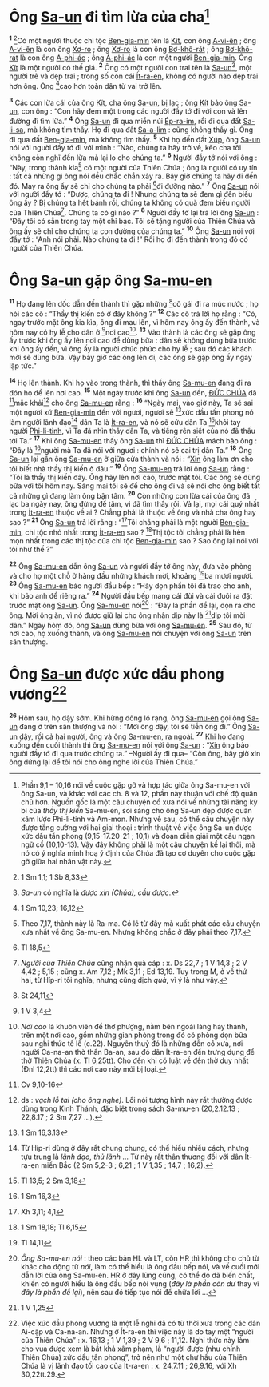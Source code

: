 # Ông [Sa-un]() đi tìm lừa của cha[^1-70e578b3-77a5-4b17-8cb6-8ca1bd9557f8]

<sup><b>1</b></sup> [^1@-70e578b3-77a5-4b17-8cb6-8ca1bd9557f8]Có một người thuộc chi tộc [Ben-gia-min]() tên là [Kít](), con ông [A-vi-ên]() ; ông [A-vi-ên]() là con ông [Xơ-ro]() ; ông [Xơ-ro]() là con ông [Bơ-khô-rát]() ; ông [Bơ-khô-rát]() là con ông [A-phi-ác]() ; ông [A-phi-ác]() là con một người [Ben-gia-min](). Ông [Kít]() là một người có thế giá. <sup><b>2</b></sup> Ông có một người con trai tên là [Sa-un]()[^2-70e578b3-77a5-4b17-8cb6-8ca1bd9557f8], một người trẻ và đẹp trai ; trong số con cái [Ít-ra-en](), không có người nào đẹp trai hơn ông. Ông [^2@-70e578b3-77a5-4b17-8cb6-8ca1bd9557f8]cao hơn toàn dân từ vai trở lên.

<sup><b>3</b></sup> Các con lừa cái của ông [Kít](), cha ông [Sa-un](), bị lạc ; ông [Kít]() bảo ông [Sa-un](), con ông : “Con hãy đem một trong các người đầy tớ đi với con và lên đường đi tìm lừa.” <sup><b>4</b></sup> Ông [Sa-un]() đi qua miền núi [Ép-ra-im](), rồi đi qua đất [Sa-li-sa](), mà không tìm thấy. Họ đi qua đất [Sa-a-lim]() : cũng không thấy gì. Ông đi qua đất [Ben-gia-min](), mà không tìm thấy. <sup><b>5</b></sup> Khi họ đến đất [Xúp](), ông [Sa-un]() nói với người đầy tớ đi với mình : “Nào, chúng ta hãy trở về, kẻo cha tôi không còn nghĩ đến lừa mà lại lo cho chúng ta.” <sup><b>6</b></sup> Người đầy tớ nói với ông : “Này, trong thành kia[^3-70e578b3-77a5-4b17-8cb6-8ca1bd9557f8] có một người của Thiên Chúa ; ông là người có uy tín : tất cả những gì ông nói đều chắc chắn xảy ra. Bây giờ chúng ta hãy đi đến đó. May ra ông ấy sẽ chỉ cho chúng ta phải [^3@-70e578b3-77a5-4b17-8cb6-8ca1bd9557f8]đi đường nào.” <sup><b>7</b></sup> Ông [Sa-un]() nói với người đầy tớ : “Được, chúng ta đi ! Nhưng chúng ta sẽ đem gì đến biếu ông ấy ? Bị chúng ta hết bánh rồi, chúng ta không có quà đem biếu người của Thiên Chúa[^4-70e578b3-77a5-4b17-8cb6-8ca1bd9557f8]. Chúng ta có gì nào ?” <sup><b>8</b></sup> Người đầy tớ lại trả lời ông [Sa-un]() : “Đây tôi có sẵn trong tay một chỉ bạc. Tôi sẽ tặng người của Thiên Chúa và ông ấy sẽ chỉ cho chúng ta con đường của chúng ta.” <sup><b>10</b></sup> Ông [Sa-un]() nói với đầy tớ : “Anh nói phải. Nào chúng ta đi !” Rồi họ đi đến thành trong đó có người của Thiên Chúa.

# Ông [Sa-un]() gặp ông [Sa-mu-en]()

<sup><b>11</b></sup> Họ đang lên dốc dẫn đến thành thì gặp những [^4@-70e578b3-77a5-4b17-8cb6-8ca1bd9557f8]cô gái đi ra múc nước ; họ hỏi các cô : “Thầy thị kiến có ở đây không ?” <sup><b>12</b></sup> Các cô trả lời họ rằng : “Có, ngay trước mặt ông kia kìa, ông đi mau lên, vì hôm nay ông ấy đến thành, và hôm nay có hy lễ cho dân ở [^5@-70e578b3-77a5-4b17-8cb6-8ca1bd9557f8]nơi cao[^6-70e578b3-77a5-4b17-8cb6-8ca1bd9557f8]. <sup><b>13</b></sup> Vào thành là các ông sẽ gặp ông ấy trước khi ông ấy lên nơi cao để dùng bữa : dân sẽ không dùng bữa trước khi ông ấy đến, vì ông ấy là người chúc phúc cho hy lễ ; sau đó các khách mời sẽ dùng bữa. Vậy bây giờ các ông lên đi, các ông sẽ gặp ông ấy ngay lập tức.”

<sup><b>14</b></sup> Họ lên thành. Khi họ vào trong thành, thì thấy ông [Sa-mu-en]() đang đi ra đón họ để lên nơi cao. <sup><b>15</b></sup> Một ngày trước khi ông [Sa-un]() đến, [ĐỨC CHÚA]() đã [^6@-70e578b3-77a5-4b17-8cb6-8ca1bd9557f8]mặc khải[^7-70e578b3-77a5-4b17-8cb6-8ca1bd9557f8] cho ông [Sa-mu-en]() rằng : <sup><b>16</b></sup> “Ngày mai, vào giờ này, Ta sẽ sai một người xứ [Ben-gia-min]() đến với ngươi, ngươi sẽ [^7@-70e578b3-77a5-4b17-8cb6-8ca1bd9557f8]xức dầu tấn phong nó làm người lãnh đạo[^8-70e578b3-77a5-4b17-8cb6-8ca1bd9557f8] dân Ta là [Ít-ra-en](), và nó sẽ cứu dân Ta [^8@-70e578b3-77a5-4b17-8cb6-8ca1bd9557f8]khỏi tay người [Phi-li-tinh](), vì Ta đã nhìn thấy dân Ta, và tiếng rên siết của nó đã thấu tới Ta.” <sup><b>17</b></sup> Khi ông [Sa-mu-en]() thấy ông [Sa-un]() thì [ĐỨC CHÚA]() mách bảo ông : “Đây là [^9@-70e578b3-77a5-4b17-8cb6-8ca1bd9557f8]người mà Ta đã nói với ngươi : chính nó sẽ cai trị dân Ta.” <sup><b>18</b></sup> Ông [Sa-un]() lại gần ông [Sa-mu-en]() ở giữa cửa thành và nói : “[Xin]() ông làm ơn cho tôi biết nhà thầy thị kiến ở đâu.” <sup><b>19</b></sup> Ông [Sa-mu-en]() trả lời ông [Sa-un]() rằng : “Tôi là thầy thị kiến đây. Ông hãy lên nơi cao, trước mặt tôi. Các ông sẽ dùng bữa với tôi hôm nay. Sáng mai tôi sẽ để cho ông đi và sẽ nói cho ông biết tất cả những gì đang làm ông bận tâm. <sup><b>20</b></sup> Còn những con lừa cái của ông đã lạc ba ngày nay, ông đừng để tâm, vì đã tìm thấy rồi. Vả lại, mọi cái quý nhất trong [Ít-ra-en]() thuộc về ai ? Chẳng phải là thuộc về ông và nhà cha ông hay sao ?” <sup><b>21</b></sup> Ông [Sa-un]() trả lời rằng : “[^10@-70e578b3-77a5-4b17-8cb6-8ca1bd9557f8]Tôi chẳng phải là một người [Ben-gia-min](), chi tộc nhỏ nhất trong [Ít-ra-en]() sao ? [^11@-70e578b3-77a5-4b17-8cb6-8ca1bd9557f8]Thị tộc tôi chẳng phải là hèn mọn nhất trong các thị tộc của chi tộc [Ben-gia-min]() sao ? Sao ông lại nói với tôi như thế ?”

<sup><b>22</b></sup> Ông [Sa-mu-en]() dẫn ông [Sa-un]() và người đầy tớ ông này, đưa vào phòng và cho họ một chỗ ở hàng đầu những khách mời, khoảng [^12@-70e578b3-77a5-4b17-8cb6-8ca1bd9557f8]ba mươi người. <sup><b>23</b></sup> Ông [Sa-mu-en]() bảo người đầu bếp : “Hãy dọn phần tôi đã trao cho anh, khi bảo anh để riêng ra.” <sup><b>24</b></sup> Người đầu bếp mang cái đùi và cái đuôi ra đặt trước mặt ông [Sa-un](). Ông [Sa-mu-en]() nói[^9-70e578b3-77a5-4b17-8cb6-8ca1bd9557f8] : “Đây là phần để lại, dọn ra cho ông. Mời ông ăn, vì nó được giữ lại cho ông nhân dịp này là [^13@-70e578b3-77a5-4b17-8cb6-8ca1bd9557f8]dịp tôi mời dân.” Ngày hôm đó, ông [Sa-un]() dùng bữa với ông [Sa-mu-en](). <sup><b>25</b></sup> Sau đó, từ nơi cao, họ xuống thành, và ông [Sa-mu-en]() nói chuyện với ông [Sa-un]() trên sân thượng.

# Ông [Sa-un]() được xức dầu phong vương[^10-70e578b3-77a5-4b17-8cb6-8ca1bd9557f8]

<sup><b>26</b></sup> Hôm sau, họ dậy sớm. Khi hừng đông ló rạng, ông [Sa-mu-en]() gọi ông [Sa-un]() đang ở trên sân thượng và nói : “Mời ông dậy, tôi sẽ tiễn ông đi.” Ông [Sa-un]() dậy, rồi cả hai người, ông và ông [Sa-mu-en](), ra ngoài. <sup><b>27</b></sup> Khi họ đang xuống đến cuối thành thì ông [Sa-mu-en]() nói với ông [Sa-un]() : “[Xin]() ông bảo người đầy tớ đi qua trước chúng ta.” –Người ấy đi qua– “Còn ông, bây giờ xin ông đứng lại để tôi nói cho ông nghe lời của Thiên Chúa.”

[^1-70e578b3-77a5-4b17-8cb6-8ca1bd9557f8]: Phần 9,1 – 10,16 nói về cuộc gặp gỡ và hợp tác giữa ông Sa-mu-en với ông Sa-un, và khác với các ch. 8 và 12, phần này thuận với chế độ quân chủ hơn. Nguồn gốc là một câu chuyện cổ xưa nói về những tài năng kỳ bí của _thầy thị kiến_ Sa-mu-en, soi sáng cho ông Sa-un dẹp được quân xâm lược Phi-li-tinh và Am-mon. Nhưng về sau, có thể câu chuyện này được tăng cường với hai giai thoại : trình thuật về việc ông Sa-un được xức dầu tấn phong (9,15-17.20-21 ; 10,1) và đoạn diễn giải một câu ngạn ngữ cổ (10,10-13). Vậy đây không phải là một câu chuyện kể lại thôi, mà nó có ý nghĩa minh hoạ ý định của Chúa đã tạo cơ duyên cho cuộc gặp gỡ giữa hai nhân vật này.

[^2-70e578b3-77a5-4b17-8cb6-8ca1bd9557f8]: _Sa-un_ có nghĩa là _được xin (Chúa), cầu được_.

[^3-70e578b3-77a5-4b17-8cb6-8ca1bd9557f8]: Theo 7,17, thành này là Ra-ma. Có lẽ từ đây mà xuất phát các câu chuyện xưa nhất về ông Sa-mu-en. Nhưng không chắc ở đây phải theo 7,17.

[^4-70e578b3-77a5-4b17-8cb6-8ca1bd9557f8]: _Người của Thiên Chúa_ cũng nhận quà cáp : x. Ds 22,7 ; 1 V 14,3 ; 2 V 4,42 ; 5,15 ; cũng x. Am 7,12 ; Mk 3,11 ; Ed 13,19. Tuy trong M, ở vế thứ hai, từ Híp-ri tối nghĩa, nhưng cũng dịch _quà_, vì ý là như vậy.

[^6-70e578b3-77a5-4b17-8cb6-8ca1bd9557f8]: _Nơi cao_ là khuôn viên để thờ phượng, nằm bên ngoài làng hay thành, trên một nơi cao, gồm những gian phòng trong đó có phòng dọn bữa sau nghi thức tế lễ (c.22). Nguyên thuỷ đó là những đền cổ xưa, nơi người Ca-na-an thờ thần Ba-an, sau đó dân Ít-ra-en đến trưng dụng để thờ Thiên Chúa (x. Tl 6,25tt). Cho đến khi có luật về đền thờ duy nhất (Đnl 12,2tt) thì các nơi cao này mới bị loại.

[^7-70e578b3-77a5-4b17-8cb6-8ca1bd9557f8]: ds : _vạch lỗ tai (cho ông nghe)_. Lối nói tượng hình này rất thường được dùng trong Kinh Thánh, đặc biệt trong sách Sa-mu-en (20,2.12.13 ; 22,8.17 ; 2 Sm 7,27 ...).

[^8-70e578b3-77a5-4b17-8cb6-8ca1bd9557f8]: Từ Híp-ri dùng ở đây rất chung chung, có thể hiểu nhiều cách, nhưng tựu trung là _lãnh đạo, thủ lãnh_ ... Từ này rất thân thương đối với dân Ít-ra-en miền Bắc (2 Sm 5,2-3 ; 6,21 ; 1 V 1,35 ; 14,7 ; 16,2).

[^9-70e578b3-77a5-4b17-8cb6-8ca1bd9557f8]: _Ông Sa-mu-en nói_ : theo các bản HL và LT, còn HR thì không cho chủ từ khác cho động từ _nói_, làm có thể hiểu là ông đầu bếp nói, và vế cuối mới dẫn lời của ông Sa-mu-en. HR ở đây lủng củng, có thể do đã biến chất, khiến có người hiểu là ông đầu bếp nói vụng (_đây là phần còn dư_ thay vì _đây là phần để lại_), nên sau đó tiếp tục nói để chữa lời ...

[^10-70e578b3-77a5-4b17-8cb6-8ca1bd9557f8]: Việc xức dầu phong vương là một lễ nghi đã có từ thời xưa trong các dân Ai-cập và Ca-na-an. Nhưng ở Ít-ra-en thì việc này là do tay một “người của Thiên Chúa” : x. 16,13 ; 1 V 1,39 ; 2 V 9,6 ; 11,12. Nghi thức này làm cho vua được xem là bất khả xâm phạm, là “người được (như chính Thiên Chúa) xức dầu tấn phong”, trở nên như một chư hầu của Thiên Chúa là vị lãnh đạo tối cao của Ít-ra-en : x. 24,7.11 ; 26,9.16, với Xh 30,22tt.29.

[^1@-70e578b3-77a5-4b17-8cb6-8ca1bd9557f8]: 1 Sm 1,1; 1 Sb 8,33

[^2@-70e578b3-77a5-4b17-8cb6-8ca1bd9557f8]: 1 Sm 10,23; 16,12

[^3@-70e578b3-77a5-4b17-8cb6-8ca1bd9557f8]: Tl 18,5

[^4@-70e578b3-77a5-4b17-8cb6-8ca1bd9557f8]: St 24,11

[^5@-70e578b3-77a5-4b17-8cb6-8ca1bd9557f8]: 1 V 3,4

[^6@-70e578b3-77a5-4b17-8cb6-8ca1bd9557f8]: Cv 9,10-16

[^7@-70e578b3-77a5-4b17-8cb6-8ca1bd9557f8]: 1 Sm 16,3.13

[^8@-70e578b3-77a5-4b17-8cb6-8ca1bd9557f8]: Tl 13,5; 2 Sm 3,18

[^9@-70e578b3-77a5-4b17-8cb6-8ca1bd9557f8]: 1 Sm 16,3

[^10@-70e578b3-77a5-4b17-8cb6-8ca1bd9557f8]: Xh 3,11; 4,1

[^11@-70e578b3-77a5-4b17-8cb6-8ca1bd9557f8]: 1 Sm 18,18; Tl 6,15

[^12@-70e578b3-77a5-4b17-8cb6-8ca1bd9557f8]: Tl 14,11

[^13@-70e578b3-77a5-4b17-8cb6-8ca1bd9557f8]: 1 V 1,25

